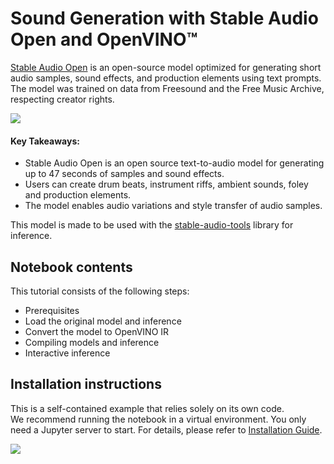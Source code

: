 # Sound Generation with Stable Audio Open and OpenVINO™

[Stable Audio Open](https://huggingface.co/stabilityai/stable-audio-open-1.0) is an open-source model optimized for generating short audio samples, sound effects, and production elements using text prompts. The model was trained on data from Freesound and the Free Music Archive, respecting creator rights.

<img src="https://github.com/openvinotoolkit/openvino_notebooks/assets/76171391/ed4aa0f2-0501-4519-8b24-c1c3072b4ef2" />

#### Key Takeaways:

 - Stable Audio Open is an open source text-to-audio model for generating up to 47 seconds of samples and sound effects.
 - Users can create drum beats, instrument riffs, ambient sounds, foley and production elements.
 - The model enables audio variations and style transfer of audio samples.

This model is made to be used with the [stable-audio-tools](https://github.com/Stability-AI/stable-audio-tools) library for inference.

## Notebook contents
This tutorial consists of the following steps:
- Prerequisites
- Load the original model and inference
- Convert the model to OpenVINO IR
- Compiling models and inference
- Interactive inference

## Installation instructions
This is a self-contained example that relies solely on its own code.</br>
We recommend running the notebook in a virtual environment. You only need a Jupyter server to start.
For details, please refer to [Installation Guide](../../README.md).

<img referrerpolicy="no-referrer-when-downgrade" src="https://static.scarf.sh/a.png?x-pxid=5b5a4db0-7875-4bfb-bdbd-01698b5b1a77&file=notebooks/stable-audio/README.md" />

